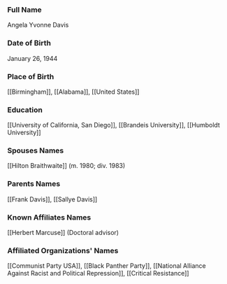 ### Full Name
Angela Yvonne Davis
### Date of Birth
January 26, 1944
### Place of Birth
[[Birmingham]], [[Alabama]], [[United States]]
### Education
[[University of California, San Diego]], [[Brandeis University]], [[Humboldt University]]
### Spouses Names
[[Hilton Braithwaite]] (m. 1980; div. 1983)
### Parents Names
[[Frank Davis]], [[Sallye Davis]]
### Known Affiliates Names
[[Herbert Marcuse]] (Doctoral advisor)
### Affiliated Organizations' Names
[[Communist Party USA]], [[Black Panther Party]], [[National Alliance Against Racist and Political Repression]], [[Critical Resistance]]